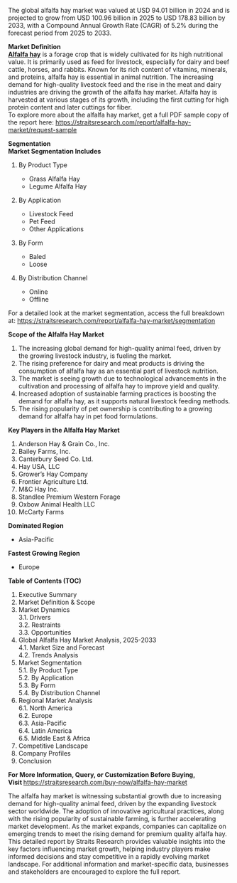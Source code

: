 <p data-start="57" data-end="337">The global alfalfa hay market was valued at USD 94.01 billion in 2024 and is projected to grow from USD 100.96 billion in 2025 to USD 178.83 billion by 2033, with a Compound Annual Growth Rate (CAGR) of 5.2% during the forecast period from 2025 to 2033.</p>
<p data-start="339" data-end="1117"><strong data-start="339" data-end="360">Market Definition</strong><br data-start="360" data-end="363" /><strong><a href="https://straitsresearch.com/report/alfalfa-hay-market">Alfalfa hay</a></strong> is a forage crop that is widely cultivated for its high nutritional value. It is primarily used as feed for livestock, especially for dairy and beef cattle, horses, and rabbits. Known for its rich content of vitamins, minerals, and proteins, alfalfa hay is essential in animal nutrition. The increasing demand for high-quality livestock feed and the rise in the meat and dairy industries are driving the growth of the alfalfa hay market. Alfalfa hay is harvested at various stages of its growth, including the first cutting for high protein content and later cuttings for fiber.<br data-start="953" data-end="956" />To explore more about the alfalfa hay market, get a full PDF sample copy of the report here: <a href="https://straitsresearch.com/report/alfalfa-hay-market/request-sample" target="_new" rel="noopener" data-start="1049" data-end="1117">https://straitsresearch.com/report/alfalfa-hay-market/request-sample</a></p>
<p data-start="1119" data-end="1282"><strong data-start="1119" data-end="1135">Segmentation</strong><br data-start="1135" data-end="1138" /><strong data-start="1284" data-end="1316">Market Segmentation Includes</strong></p>
<ol data-start="1319" data-end="1574">
<li data-start="1319" data-end="1390">
<p data-start="1322" data-end="1339">By Product Type</p>
<ul data-start="1343" data-end="1390">
<li data-start="1343" data-end="1364">Grass Alfalfa Hay</li>
<li data-start="1368" data-end="1390">Legume Alfalfa Hay</li>
</ul>
</li>
<li data-start="1392" data-end="1475">
<p data-start="1395" data-end="1411">By Application</p>
<ul data-start="1415" data-end="1475">
<li data-start="1415" data-end="1433">Livestock Feed</li>
<li data-start="1437" data-end="1449">Pet Feed</li>
<li data-start="1453" data-end="1475">Other Applications</li>
</ul>
</li>
<li data-start="1477" data-end="1515">
<p data-start="1480" data-end="1489">By Form</p>
<ul data-start="1493" data-end="1515">
<li data-start="1493" data-end="1502">Baled</li>
<li data-start="1506" data-end="1515">Loose</li>
</ul>
</li>
<li data-start="1517" data-end="1574">
<p data-start="1520" data-end="1545">By Distribution Channel</p>
<ul data-start="1549" data-end="1574">
<li data-start="1549" data-end="1559">Online</li>
<li data-start="1563" data-end="1574">Offline</li>
</ul>
</li>
</ol>
<p data-start="1119" data-end="1282">For a detailed look at the market segmentation, access the full breakdown at: <a href="https://straitsresearch.com/report/alfalfa-hay-market/segmentation" target="_new" rel="noopener" data-start="1216" data-end="1282">https://straitsresearch.com/report/alfalfa-hay-market/segmentation</a></p>
<p data-start="1576" data-end="1613"><strong data-start="1576" data-end="1611">Scope of the Alfalfa Hay Market</strong></p>
<ol data-start="1614" data-end="2297">
<li data-start="1614" data-end="1742">The increasing global demand for high-quality animal feed, driven by the growing livestock industry, is fueling the market.</li>
<li data-start="1743" data-end="1884">The rising preference for dairy and meat products is driving the consumption of alfalfa hay as an essential part of livestock nutrition.</li>
<li data-start="1885" data-end="2030">The market is seeing growth due to technological advancements in the cultivation and processing of alfalfa hay to improve yield and quality.</li>
<li data-start="2031" data-end="2177">Increased adoption of sustainable farming practices is boosting the demand for alfalfa hay, as it supports natural livestock feeding methods.</li>
<li data-start="2178" data-end="2297">The rising popularity of pet ownership is contributing to a growing demand for alfalfa hay in pet food formulations.</li>
</ol>
<p data-start="2299" data-end="2342"><strong data-start="2299" data-end="2340">Key Players in the Alfalfa Hay Market</strong></p>
<ol data-start="2343" data-end="2611">
<li data-start="2343" data-end="2378">Anderson Hay &amp; Grain Co., Inc.</li>
<li data-start="2379" data-end="2402">Bailey Farms, Inc.</li>
<li data-start="2403" data-end="2432">Canterbury Seed Co. Ltd.</li>
<li data-start="2433" data-end="2450">Hay USA, LLC</li>
<li data-start="2451" data-end="2476">Grower&rsquo;s Hay Company</li>
<li data-start="2477" data-end="2507">Frontier Agriculture Ltd.</li>
<li data-start="2508" data-end="2525">M&amp;C Hay Inc.</li>
<li data-start="2526" data-end="2562">Standlee Premium Western Forage</li>
<li data-start="2563" data-end="2591">Oxbow Animal Health LLC</li>
<li data-start="2592" data-end="2611">McCarty Farms</li>
</ol>
<p data-start="2613" data-end="2635"><strong data-start="2613" data-end="2633">Dominated Region</strong></p>
<ul data-start="2636" data-end="2652">
<li data-start="2636" data-end="2652">Asia-Pacific</li>
</ul>
<p data-start="2654" data-end="2682"><strong data-start="2654" data-end="2680">Fastest Growing Region</strong></p>
<ul data-start="2683" data-end="2693">
<li data-start="2683" data-end="2693">Europe</li>
</ul>
<p data-start="2695" data-end="2822"><strong data-start="2824" data-end="2851">Table of Contents (TOC)</strong></p>
<ol data-start="2854" data-end="3445">
<li data-start="2854" data-end="2876">Executive Summary</li>
<li data-start="2877" data-end="2907">Market Definition &amp; Scope</li>
<li data-start="2908" data-end="2991">Market Dynamics<br data-start="2926" data-end="2929" />3.1. Drivers<br data-start="2944" data-end="2947" />3.2. Restraints<br data-start="2965" data-end="2968" />3.3. Opportunities</li>
<li data-start="2992" data-end="3103">Global Alfalfa Hay Market Analysis, 2025-2033<br data-start="3040" data-end="3043" />4.1. Market Size and Forecast<br data-start="3075" data-end="3078" />4.2. Trends Analysis</li>
<li data-start="3104" data-end="3231">Market Segmentation<br data-start="3126" data-end="3129" />5.1. By Product Type<br data-start="3152" data-end="3155" />5.2. By Application<br data-start="3177" data-end="3180" />5.3. By Form<br data-start="3195" data-end="3198" />5.4. By Distribution Channel</li>
<li data-start="3232" data-end="3380">Regional Market Analysis<br data-start="3259" data-end="3262" />6.1. North America<br data-start="3283" data-end="3286" />6.2. Europe<br data-start="3300" data-end="3303" />6.3. Asia-Pacific<br data-start="3323" data-end="3326" />6.4. Latin America<br data-start="3347" data-end="3350" />6.5. Middle East &amp; Africa</li>
<li data-start="3381" data-end="3407">Competitive Landscape</li>
<li data-start="3408" data-end="3429">Company Profiles</li>
<li data-start="3430" data-end="3445">Conclusion</li>
</ol>
<p data-start="2695" data-end="2822"><strong data-start="2695" data-end="2765">For More Information, Query, or Customization Before Buying, Visit&nbsp;</strong><a href="https://straitsresearch.com/buy-now/alfalfa-hay-market" target="_new" rel="noopener" data-start="2768" data-end="2822">https://straitsresearch.com/buy-now/alfalfa-hay-market</a></p>
<p data-start="3447" data-end="4237" data-is-last-node="" data-is-only-node="">The alfalfa hay market is witnessing substantial growth due to increasing demand for high-quality animal feed, driven by the expanding livestock sector worldwide. The adoption of innovative agricultural practices, along with the rising popularity of sustainable farming, is further accelerating market development. As the market expands, companies can capitalize on emerging trends to meet the rising demand for premium quality alfalfa hay. This detailed report by Straits Research provides valuable insights into the key factors influencing market growth, helping industry players make informed decisions and stay competitive in a rapidly evolving market landscape. For additional information and market-specific data, businesses and stakeholders are encouraged to explore the full report.</p>
